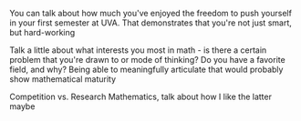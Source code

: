 You can talk about how much you've enjoyed the freedom to push yourself in your first semester at UVA. That demonstrates that you're not just smart, but hard-working

Talk a little about what interests you most in math - is there a certain problem that you're drawn to or mode of thinking? Do you have a favorite field, and why? Being able to meaningfully articulate that would probably show mathematical maturity

Competition vs. Research Mathematics, talk about how I like the latter maybe
